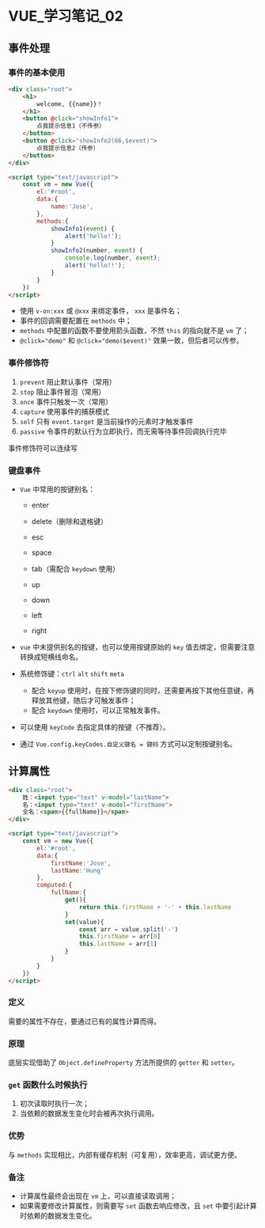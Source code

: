 # VUE_学习笔记\_02

## 事件处理

### 事件的基本使用

```html
<div class="root">
    <h1>
        welcome, {{name}}！
    </h1>
    <button @click="showInfo1">
        点我提示信息1（不传参）
    </button>
    <button @click="showInfo2(66,$event)">
        点我提示信息2（传参）
    </button>
</div>

<script type="text/javascript">
	const vm = new Vue({
        el:'#root',
        data:{
            name:'Jose',
        },
        methods:{
            showInfo1(event) {
                alert('hello!');
            }
            showInfo2(number, event) {
        		console.log(number, event);
    			alert('hello!!');
    		}
        }
    })
</script>
```

- 使用 `v-on:xxx` 或 `@xxx` 来绑定事件， `xxx` 是事件名；
- 事件的回调需要配置在 `methods` 中；
-  `methods` 中配置的函数不要使用箭头函数，不然 `this` 的指向就不是 `vm` 了；
- `@click="demo"` 和 `@click="demo($event)"` 效果一致，但后者可以传参。



### 事件修饰符

1.  `prevent` 阻止默认事件（常用）
2.  `stop` 阻止事件冒泡（常用）
3.  `once` 事件只触发一次（常用）
4.  `capture` 使用事件的捕获模式
5.  `self` 只有 `event.target` 是当前操作的元素时才触发事件
6.  `passive` 令事件的默认行为立即执行，而无需等待事件回调执行完毕

事件修饰符可以连续写



### 键盘事件

- `Vue` 中常用的按键别名：

  - enter

  - delete（删除和退格键）

  - esc

  - space

  - tab（需配合 `keydown` 使用）

  - up

  - down

  - left

  - right

- `vue` 中未提供别名的按键，也可以使用按键原始的 `key` 值去绑定，但需要注意转换成短横线命名。
- 系统修饰键：`ctrl` `alt` `shift` `meta`
  - 配合 `keyup` 使用时，在按下修饰键的同时，还需要再按下其他任意键，再释放其他键，随后才可触发事件；
  - 配合 `keydown` 使用时，可以正常触发事件。
- 可以使用 `keyCode` 去指定具体的按键（不推荐）。
- 通过 `Vue.config.keyCodes.自定义键名 = 键码` 方式可以定制按键别名。



## 计算属性

```html
<div class="root">
    姓：<input type="text" v-model="lastName">
    名：<input type="text" v-model="firstName">
    全名：<span>{{fullName}}</span>
</div>

<script type="text/javascript">
	const vm = new Vue({
        el:'#root',
        data:{
            firstName:'Jose',
            lastName:'Hung'
        },
        computed:{
            fullName:{
                get(){
                    return this.firstName + '-' + this.lastName
                }
                set(value){
            		const arr = value.split('-')
        			this.firstName = arr[0]
                    this.lastName = arr[1]
        		}
            }
        }
    })
</script>
```



### 定义

需要的属性不存在，要通过已有的属性计算而得。



### 原理

底层实现借助了 `Object.defineProperty` 方法所提供的 `getter` 和 `setter`。



### `get` 函数什么时候执行

1. 初次读取时执行一次；
2. 当依赖的数据发生变化时会被再次执行调用。



### 优势

与  `methods` 实现相比，内部有缓存机制（可复用），效率更高，调试更方便。



### 备注

- 计算属性最终会出现在 `vm` 上，可以直接读取调用；
- 如果需要修改计算属性，则需要写 `set` 函数去响应修改，且 `set` 中要引起计算时依赖的数据发生变化。

